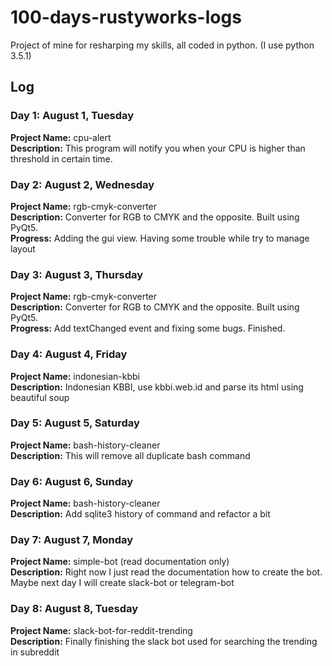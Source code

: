 # 100-days-rustyworks-logs
Project of mine for resharping my skills, all coded in python. (I use python 3.5.1)

## Log

### Day 1: August 1, Tuesday
**Project Name:** cpu-alert  
**Description:** This program will notify you when your CPU is higher than threshold in certain time.  


### Day 2: August 2, Wednesday
**Project Name:** rgb-cmyk-converter  
**Description:** Converter for RGB to CMYK and the opposite. Built using PyQt5.  
**Progress:** Adding the gui view. Having some trouble while try to manage layout  


### Day 3: August 3, Thursday
**Project Name:** rgb-cmyk-converter  
**Description:** Converter for RGB to CMYK and the opposite. Built using PyQt5.  
**Progress:** Add textChanged event and fixing some bugs. Finished.  


### Day 4: August 4, Friday
**Project Name:**  indonesian-kbbi  
**Description:**  Indonesian KBBI, use kbbi.web.id and parse its html using beautiful soup  


### Day 5: August 5, Saturday
**Project Name:**  bash-history-cleaner  
**Description:**  This will remove all duplicate bash command  


### Day 6: August 6, Sunday
**Project Name:**  bash-history-cleaner  
**Description:**  Add sqlite3 history of command and refactor a bit  


### Day 7: August 7, Monday
**Project Name:**  simple-bot (read documentation only)  
**Description:**  Right now I just read the documentation how to create the bot. Maybe next day I will create slack-bot or telegram-bot  


### Day 8: August 8, Tuesday
**Project Name:**  slack-bot-for-reddit-trending  
**Description:**  Finally finishing the slack bot used for searching the trending in subreddit  
